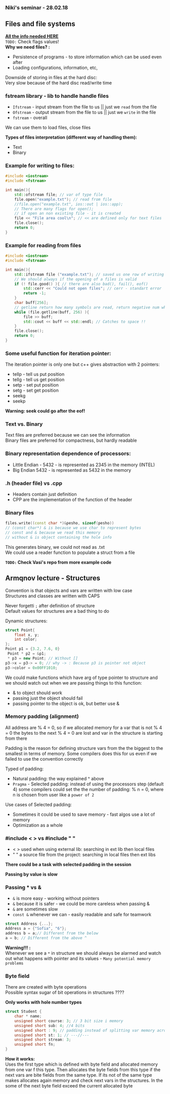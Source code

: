 ### Niki's seminar - 28.02.18
## Files and file systems
**[All the info needed HERE](http://www.cplusplus.com/doc/tutorial/files/)**  
`TODO:` Check flags values!  
**Why we need files? :**  
* Persistence of programs - to store information which can be used even after
* Loading configurations, information, etc,  

Downside of storing in files at the hard disc:  
Very slow because of the hard disc read/write time

### fstream library - lib to handle handle files
* `Ifstream` - input stream from the file to us || just we `read` from the file
* `Ofstream` - output stream from the file to us || just we `write` in the file
* `fstream` - overall  

We can use them to load files, close files

**Types of files interpretation (different way of handling them):**  
* Text
* Binary

### Example for writing to files:
```c++
#include <iostream>
#include <fstream>

int main(){
    std::ofstream file; // var of type file
    file.open("example.txt"); // read from file
    //file.open("example.txt", ios::out | ios::app);
    // There are many flags for open();
    // if open an non existing file - it is created
    file << "File area cool\n"; // << are defined only for text files
    file.close();
    return 0;
}
```

### Example for reading from files
```c++
#include <iostream>
#include <fstream>

int main(){
    std::ifstream file ("example.txt"); // saved us one row of writing same as ^
    // We should always if the opening of a files is valid
    if (! file.good() ){ // there are also bad(), fail(), eof()
        std::cerr << "Could not open files"; // cerr - standart error
        return -1;
    }
    char buff[256];
    // getline return how many symbols are read, return negative num when error
    while (file.getline(buff, 256) ){
        file >> buff;
        std::cout << buff << std::endl; // Catches to space !!
    }
    file.close();
    return 0;
}
```
### Some useful function for iteration pointer:  
The iteration pointer is only one but c++ gives abstraction with 2 pointers:
* tellp - tell us put position
* tellg - tell us get position
* setp - set put position
* setg - set get position
* seekg
* seekp  

**Warning: seek could go after the eof!**

### Text vs. Binary
Text files are preferred because we can see the information  
Binary files are preferred for compactness, but hardly readable

### Binary representation dependence of processors:
* Little Endian - 5432 - is represented as 2345 in the memory (INTEL)
* Big Endian 5432 - is represented as 5432 in the memory

### .h (header file) vs .cpp
* Headers contain just definition
* CPP are the implementation of the function of the header

### Binary files
```c++
files.write((const char *)&pesho, sizeof(pesho))
// (const char*) & is because we use char to represent bytes
// const and & because we read this memory
// without & is object containing the hole info
```
This generates binary, we could not read as .txt  
We could use a reader function to populate a struct from a file  

**`TODO:` Check Vasi's repo from more example code**

## Armqnov lecture - Structures
Convention is that objects and vars are written with low case  
Structures and classes are written with CAPS  

Never forgetti `;` after definition of structure   
Default values for structures are a bad thing to do  

Dynamic structures:
```c++
struct Point{
    float x, y;
    int color;
};
Point p1 = {3.2, 7.6, 0}
 Point * p2 = &p1;
 * p3 = new Point; // Without []
p3->x = p3-> = 0; // why -> : Because p3 is pointer not object
p3->color = 0x00FF1010;
```
We could make functions which have arg of type pointer to structure and we
should watch out when we are passing things to this function:
* & to object should work
* passing just the object should fail
* passing pointer to the object is ok, but better use &  

### Memory padding (alignment)
All address are % 4 = 0, so if we allocated memory for a var that is not % 4 = 0
the bytes to the next % 4 = 0 are lost and var in the structure is starting
from there  

Padding is the reason for defining structure vars from the the biggest to the
smallest in terms of memory. Some compilers does this for us even if we failed
to use the convention correctly

Typed of padding:
* Natural padding: the way explained ^ above
* `Pragma` - Selected padding: instead of using the processors step (default 4)
some compilers could set the the number of padding: % n = 0, where n is chosen
from user like a `power of 2`

Use cases of Selected padding:
* Sometimes it could be used to save memory - fast algos use a lot of memory
* Optimization as a whole

### #include < > vs #include " "
* < > used when using external lib: searching in ext lib then local files
* " " a source file from the project: searching in local files then ext libs

**There could be a task with selected padding in the session**

**Passing by value is slow**

### Passing * vs &
* `&` is more easy - working without pointers
* `&` because it is safer - we could be more careless when passing &
* `&` are sometimes slow
* `const &` whenever we can - easily readable and safe for teamwork

```c++
struct Address {...};
Address a = {"Sofia", "6"};
address b = a;// Different from the below
a = b; // Different from the above ^
```

**Warning!!! :**  
Whenever we see a `*` in structure we should always be alarmed and watch out
what happens with pointer and its values - `Many potential memory problems`  

### Byte field
There are created with byte operations  
Possible syntax sugar of bit operations in structures ????  

**Only works with hole number types**
```c++
struct Student {
    char * name;
    unsigned short course: 3; // 3 bit size i memory
    unsigned short sub: 4; //4 bits
    unsigned short : 9; // padding instead of splitting var memory across byte fields
    unsigned short st: 1; // ---//---
    unsigned short stream: 3;
    unsigned short fn;
}
```
**How it works:**  
Uses the first type which is defined with byte field and allocated memory from
one var f this type. Then allocates the byte fields from this type if the next
vars are bite fields from the same type. If its not of the same type makes
allocates again memory and check next vars in the structures. In the some of the
next byte field exceed the current allocated byte
